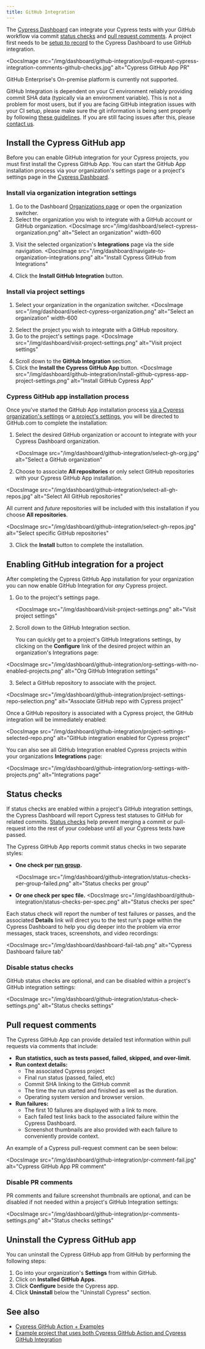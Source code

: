 ```yaml
---
title: GitHub Integration
---
```


The [Cypress Dashboard](https://on.cypress.io/dashboard) can integrate your
Cypress tests with your GitHub workflow via commit
[status checks](#Status-checks) and
[pull request comments](#Pull-request-comments). A project first needs to be
[setup to record](/guides/dashboard/projects) to the Cypress Dashboard to use
GitHub integration.

<DocsImage
src="/img/dashboard/github-integration/pull-request-cypress-integration-comments-github-checks.jpg"
alt="Cypress GitHub App PR"

> </DocsImage>

<Alert type="info">

GitHub Enterprise's On-premise platform is currently not supported.

</Alert>

<Alert type="warning">

GitHub Integration is dependent on your CI environment reliably providing commit
SHA data (typically via an environment variable). This is not a problem for most
users, but if you are facing GitHub integration issues with your CI setup,
please make sure the git information is being sent properly by following
[these guidelines](/guides/continuous-integration/introduction#Git-information).
If you are still facing issues after this, please
[contact us](mailto:hello@cypress.io).

</Alert>

## Install the Cypress GitHub app

Before you can enable GitHub integration for your Cypress projects, you must
first install the Cypress GitHub App. You can start the GitHub App installation
process via your organization's settings page or a project's settings page in
the [Cypress Dashboard](https://on.cypress.io/dashboard).

### Install via organization integration settings

1. Go to the Dashboard
   [Organizations page](https://dashboard.cypress.io/organizations) or open the
   organization switcher.
2. Select the organization you wish to integrate with a GitHub account or GitHub
   organization.
   <DocsImage
   src="/img/dashboard/select-cypress-organization.png"
   alt="Select an organization"
   width-600
   > </DocsImage>
3. Visit the selected organization's **Integrations** page via the side
   navigation.
   <DocsImage
   src="/img/dashboard/navigate-to-organization-integrations.png"
   alt="Install Cypress GitHub from Integrations"
   > </DocsImage>
4. Click the **Install GitHub Integration** button.

### Install via project settings

1. Select your organization in the organization switcher.
   <DocsImage
   src="/img/dashboard/select-cypress-organization.png"
   alt="Select an organization"
   width-600
   > </DocsImage>
2. Select the project you wish to integrate with a GitHub repository.
   <DocsImage src="/img/dashboard/select-cypress-project.png" alt="Select a project"></DocsImage>
3. Go to the project's settings page.
   <DocsImage
   src="/img/dashboard/visit-project-settings.png"
   alt="Visit project settings"
   > </DocsImage>
4. Scroll down to the **GitHub Integration** section.
5. Click the **Install the Cypress GitHub App** button.
   <DocsImage
   src="/img/dashboard/github-integration/install-github-cypress-app-project-settings.png"
   alt="Install GitHub Cypress App"
   > </DocsImage>

### Cypress GitHub app installation process

Once you've started the GitHub App installation process
[via a Cypress organization's settings](#Install-via-organization-integration-settings)
or [a project's settings](#Install-via-project-settings), you will be directed
to GitHub.com to complete the installation:

1. Select the desired GitHub organization or account to integrate with your
   Cypress Dashboard organization.

   <DocsImage
   src="/img/dashboard/github-integration/select-gh-org.jpg"
   alt="Select a GitHub organization"

   > </DocsImage>

2. Choose to associate **All repositories** or only select GitHub repositories
   with your Cypress GitHub App installation.

<DocsImage
src="/img/dashboard/github-integration/select-all-gh-repos.jpg"
alt="Select All GitHub repositories"

> </DocsImage>

  <Alert type="info">

All current and _future_ repositories will be included with this installation if
you choose **All repositories**.

</Alert>

<DocsImage
src="/img/dashboard/github-integration/select-gh-repos.jpg"
alt="Select specific GitHub repositories"

> </DocsImage>

3. Click the **Install** button to complete the installation.

## Enabling GitHub integration for a project

After completing the Cypress GitHub App installation for your organization you
can now enable GitHub Integration for _any_ Cypress project.

1. Go to the project's settings page.

   <DocsImage
   src="/img/dashboard/visit-project-settings.png"
   alt="Visit project settings"

   > </DocsImage>

2. Scroll down to the GitHub Integration section. <Alert type="info">

   You can quickly get to a project's GitHub Integrations settings, by clicking
   on the **Configure** link of the desired project within an organization's
   Integrations page:

</Alert>

<DocsImage
src="/img/dashboard/github-integration/org-settings-with-no-enabled-projects.png"
alt="Org GitHub Integration settings"

> </DocsImage>

3. Select a GitHub repository to associate with the project.

<DocsImage
src="/img/dashboard/github-integration/project-settings-repo-selection.png"
alt="Associate GitHub repo with Cypress project"

> </DocsImage>

Once a GitHub repository is associated with a Cypress project, the GitHub
integration will be immediately enabled:

<DocsImage
src="/img/dashboard/github-integration/project-settings-selected-repo.png"
alt="GitHub integration enabled for Cypress project"

> </DocsImage>

You can also see all GitHub Integration enabled Cypress projects within your
organizations **Integrations** page:

<DocsImage
src="/img/dashboard/github-integration/org-settings-with-projects.png"
alt="Integrations page"

> </DocsImage>

## Status checks

If status checks are enabled within a project's GitHub integration settings, the
Cypress Dashboard will report Cypress test statuses to GitHub for related
commits.
[Status checks](https://help.github.com/en/articles/about-status-checks) help
prevent merging a commit or pull-request into the rest of your codebase until
all your Cypress tests have passed.

The Cypress GitHub App reports commit status checks in two separate styles:

- **One check per
  [run group](/guides/guides/parallelization#Grouping-test-runs).**

  <DocsImage
  src="/img/dashboard/github-integration/status-checks-per-group-failed.png"
  alt="Status checks per group"

  > </DocsImage>

- **Or one check per spec file.**
  <DocsImage
  src="/img/dashboard/github-integration/status-checks-per-spec.png"
  alt="Status checks per spec"
  > </DocsImage>

Each status check will report the number of test failures or passes, and the
associated **Details** link will direct you to the test run's page within the
Cypress Dashboard to help you dig deeper into the problem via error messages,
stack traces, screenshots, and video recordings:

<DocsImage
src="/img/dashboard/dashboard-fail-tab.png"
alt="Cypress Dashboard failure tab"

> </DocsImage>

### Disable status checks

GitHub status checks are optional, and can be disabled within a project's GitHub
integration settings:

<DocsImage
src="/img/dashboard/github-integration/status-check-settings.png"
alt="Status checks settings"

> </DocsImage>

## Pull request comments

The Cypress GitHub App can provide detailed test information within pull
requests via comments that include:

- **Run statistics, such as tests passed, failed, skipped, and over-limit.**
- **Run context details:**
  - The associated Cypress project
  - Final run status (passed, failed, etc)
  - Commit SHA linking to the GitHub commit
  - The time the run started and finished as well as the duration.
  - Operating system version and browser version.
- **Run failures:**
  - The first 10 failures are displayed with a link to more.
  - Each failed test links back to the associated failure within the Cypress
    Dashboard.
  - Screenshot thumbnails are also provided with each failure to conveniently
    provide context.

An example of a Cypress pull-request comment can be seen below:

<DocsImage
src="/img/dashboard/github-integration/pr-comment-fail.jpg"
alt="Cypress GitHub App PR comment"

> </DocsImage>

### Disable PR comments

PR comments and failure screenshot thumbnails are optional, and can be disabled
if not needed within a project's GitHub Integration settings:

<DocsImage
src="/img/dashboard/github-integration/pr-comments-settings.png"
alt="Status checks settings"

> </DocsImage>

## Uninstall the Cypress GitHub app

You can uninstall the Cypress GitHub app from GitHub by performing the following
steps:

1. Go into your organization's **Settings** from within GitHub.
2. Click on **Installed GitHub Apps**.
3. Click **Configure** beside the Cypress app.
4. Click **Uninstall** below the "Uninstall Cypress" section.

## See also

- [Cypress GitHub Action + Examples](https://github.com/cypress-io/github-action)
- [Example project that uses both Cypress GitHub Action and Cypress GitHub Integration](https://github.com/cypress-io/gh-action-and-gh-integration)
